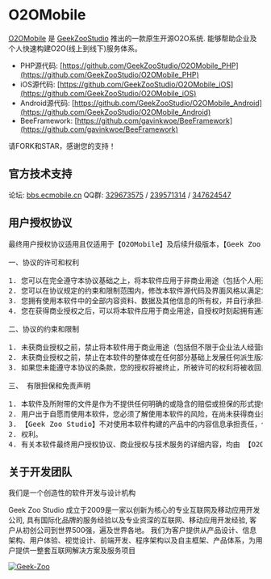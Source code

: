 O2OMobile
================

[O2OMobile](http://www.o2omobile.cn) 是 [GeekZooStudio](http://www.geek-zoo.com) 推出的一款原生开源O2O系统. 能够帮助企业及个人快速构建O2O(线上到线下)服务体系。

* PHP源代码: [https://github.com/GeekZooStudio/O2OMobile_PHP](https://github.com/GeekZooStudio/O2OMobile_PHP)
* iOS源代码: [https://github.com/GeekZooStudio/O2OMobile_iOS](https://github.com/GeekZooStudio/O2OMobile_iOS)
* Android源代码: [https://github.com/GeekZooStudio/O2OMobile_Android](https://github.com/GeekZooStudio/O2OMobile_Android)
* BeeFramework: [https://github.com/gavinkwoe/BeeFramework](https://github.com/gavinkwoe/BeeFramework)

请FORK和STAR，感谢您的支持！

## 官方技术支持

论坛: [bbs.ecmobile.cn](http://bbs.ecmobile.cn)
QQ群: [329673575](329673575) / [239571314](239571314) / [347624547](347624547)

## 用户授权协议

<pre>
最终用户授权协议适用且仅适用于【O2OMobile】及后续升级版本，【Geek Zoo Studio】 团队拥有对本授权协议的最终解释权。

一、协议的许可和权利

1. 您可以在完全遵守本协议基础之上，将本软件应用于非商业用途（包括个人用途：不具备法人资格的自然人，以个人名义从事电子商务活动；非盈利性用途：从事非盈利活动的商业机构及非盈利性组织，将本软件用且仅用于产品演示、展示，而非买卖或盈利的运营活动等；)
2. 您可以在协议规定的约束和限制范围内，修改本软件源代码及界面风格以满足您对该产品的需求。
3. 您拥有使用本软件中的全部内容资料、数据及其他信息的所有权，并自行承担与其相关的法律义务。
4. 您在获得商业授权之后，可以将本软件应用于商业用途，自授权时刻起拥有通过指定的方式及期限内获得指定范围内的技术支持服务。

二、协议的约束和限制

1. 未获商业授权之前，禁止将本软件用于商业用途（包括但不限于企业法人经营的移动端产品、经营性移动端产品以及以盈利为目的或实现盈利移动端产品）。
2. 未获商业授权之前，禁止在本软件的整体或在任何部分基础上发展任何派生版本、修改版本或第三方版本用于重新开发。
3. 如果您未能遵守本协议的条款，您的授权将被终止，所被许可的权利将被收回，并承担相应法律责任。

三、 有限担保和免责声明

1. 本软件及所附带的文件是作为不提供任何明确的或隐含的赔偿或担保的形式提供的。
2. 用户出于自愿而使用本软件，您必须了解使用本软件的风险，在尚未获得商业授权之前，我们不承诺提供任何形式的技术支持、使用担保，也不承担任何因使用本软件而产生问题的相关4. 责任。
3. 【Geek Zoo Studio】不对使用本软件构建的产品中的内容信息承担责任，但在不侵犯用户隐私信息的前提下，保留以任何方式获取用户信息及商品息的
2. 权利。
4. 有关本软件最终用户授权协议、商业授权与技术服务的详细内容，均由 【O2OMobile】官方网站独家提供。 【Geek Zoo Studio】拥有在不事先通知的情况下，修改授权协议的权力，修改后的协议对改变之日起的新授权用户生效。电子文本形式的授权协议如同双方书面签署的协议一样，具有完全的和等同的法律效力。您一旦开始修改、安装或使用 本软件，即被视为完全理解并接受本协议的各项条款，在享有上述条款授予的权力的同时，受到相关的约束和限制。协议许可范围以外的行为，将直接违反本授权协议并构成侵权，我们有权随时终止授权，责令停止损害，并保留追究相关责任的权力。
</pre>

## 关于开发团队

我们是一个创造性的软件开发与设计机构

Geek Zoo Studio 成立于2009是一家以创新为核心的专业互联网及移动应用开发公司, 具有国际化品牌的服务经验以及专业资深的互联网、移动应用开发经验, 客户从初创公司到世界500强，遍及世界各地。 我们为客户提供从产品设计、信息架构、用户体验、视觉设计、前端开发、程序架构以及自主框架、产品体系，为用户提供一整套互联网解决方案及服务项目

[![Geek-Zoo](http://www.o2omobile.cn/img/mockup.png)](http://www.geek-zoo.com)
